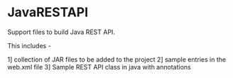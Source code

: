 # JavaRESTAPI
Support files to build Java REST API.

This includes -

1] collection of JAR files to be added to the project
2] sample entries in the web.xml file
3] Sample REST API class in java with annotations
